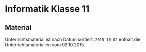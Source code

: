 # Informatik Klasse 11

## Material
Unterrichtsmaterial ist nach Datum sortiert.
`2015-10-02` enthält die Unterrichtsmaterialien vom 02.10.2015.